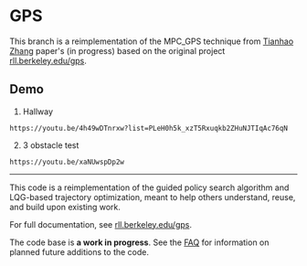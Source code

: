 GPS
======

This branch is a reimplementation of the MPC_GPS technique from [Tianhao Zhang](http://tianhaozhang.com/) paper's (in progress) based on the original project [rll.berkeley.edu/gps](http://rll.berkeley.edu/gps).

## Demo
1. Hallway
```
https://youtu.be/4h49wDTnrxw?list=PLeH0h5k_xzT5Rxuqkb2ZHuNJTIqAc76qN
```

2. 3 obstacle test
```
https://youtu.be/xaNUwspDp2w
```
---

This code is a reimplementation of the guided policy search algorithm and LQG-based trajectory optimization, meant to help others understand, reuse, and build upon existing work.

For full documentation, see [rll.berkeley.edu/gps](http://rll.berkeley.edu/gps).

The code base is **a work in progress**. See the [FAQ](http://rll.berkeley.edu/gps/faq.html) for information on planned future additions to the code.
